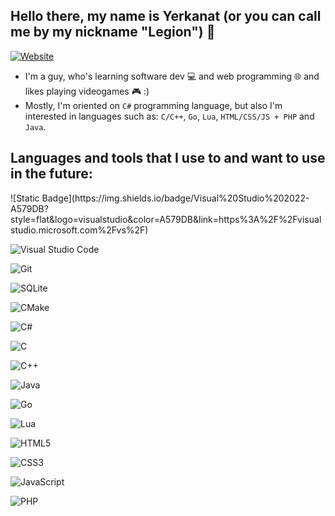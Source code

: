 ## Hello there, my name is Yerkanat (or you can call me by my nickname "Legion") 👋

[![Website](https://img.shields.io/website?label=legion2809.github.io&style=for-the-badge&url=https%3A%2F%2Flegion2809.github.io)](https://legion2809.github.io)

- I'm a guy, who's learning software dev :computer: and web programming :globe_with_meridians: and likes playing videogames :video_game: :)
- Mostly, I'm oriented on `C#` programming language, but also I'm interested in languages such as: `C/C++`, `Go`, `Lua`, `HTML/CSS/JS + PHP` and `Java`.

## Languages and tools that I use to and want to use in the future:
<p>
  ![Static Badge](https://img.shields.io/badge/Visual%20Studio%202022-A579DB?style=flat&logo=visualstudio&color=A579DB&link=https%3A%2F%2Fvisualstudio.microsoft.com%2Fvs%2F)

  ![Visual Studio Code](https://img.shields.io/badge/Visual%20Studio%20Code-0078D7?style=flat&logo=visualstudiocode&link=https%3A%2F%2Fcode.visualstudio.com)

  ![Git](https://img.shields.io/badge/Git-6383BB?style=flat&logo=git&logoColor=white&link=https%3A%2F%2Fgit-scm.com)

  ![SQLite](https://img.shields.io/badge/SQLite-0F80CC?style=flat&logo=sqlite&link=https%3A%2F%2Fwww.sqlite.org)

  ![CMake](https://img.shields.io/badge/CMake-064F8C?style=flat&logo=cmake&link=https%3A%2F%2Fcmake.org)

  ![C#](https://img.shields.io/badge/C%23-purple?style=flat&logo=csharp&link=https%3A%2F%2Fdotnet.microsoft.com%2Fen-us%2Flanguages%2Fcsharp)

  ![C](https://img.shields.io/badge/-C-5E97D0?style=flat&logo=c)

  ![C++](https://img.shields.io/badge/C%2B%2B-00599C?style=flat&logo=cplusplus&link=https%3A%2F%2Fisocpp.org)

  ![Java](https://img.shields.io/badge/Java-ED8B00?style=flat&logo=openjdk&logoColor=white&link=https%3A%2F%2Fwww.java.com%2Fen%2F)

  ![Go](https://img.shields.io/badge/Go-black?style=flat&logo=go&logoColor=white&link=https%3A%2F%2Fgo.dev)

  ![Lua](https://img.shields.io/badge/Lua-00007D?style=flat&logo=lua&link=https%3A%2F%2Flua.org)

  ![HTML5](https://img.shields.io/badge/-HTML5-E34F26?style=flat&logo=html5&logoColor=white&link=https%3A%2F%2Fhtml5.org)
  
  ![CSS3](https://img.shields.io/badge/-CSS3-1572B6?style=flat&logo=css3&link=https%3A%2F%2Fwww.w3.org%2FStyle%2FCSS%2FOverview.en.html)

  ![JavaScript](https://img.shields.io/badge/-JavaScript-black?style=flat-square&logo=javascript&link=https%3A%2F%2Fjavascript.com)

  ![PHP](https://img.shields.io/badge/PHP-6383BB?style=flat&logo=php&logoColor=white&link=https%3A%2F%2Fphp.net)
  
</p>
